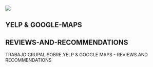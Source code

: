 ###### ![](https://github.com/arnaldoquinones/YELP-GOOGLE-MAPS---REVIEWS-AND-RECOMMENDATIONS/blob/main/MULTIMEDIA/data_devs_logo.jpg?raw=true)

## YELP & GOOGLE-MAPS

## REVIEWS-AND-RECOMMENDATIONS

TRABAJO GRUPAL SOBRE YELP & GOOGLE MAPS - REVIEWS AND RECOMMENDATIONS
